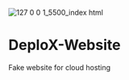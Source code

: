 ![127 0 0 1_5500_index html](https://user-images.githubusercontent.com/98593592/193251783-f3e4115b-aca2-4a4d-93eb-8fcbf13ed605.png)

# DeploX-Website
Fake website for cloud hosting
